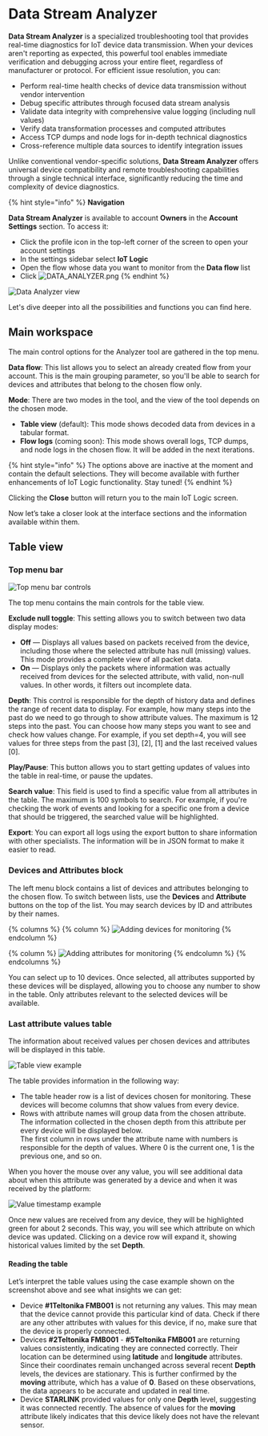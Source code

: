 # Data Stream Analyzer

**Data Stream Analyzer** is a specialized troubleshooting tool that provides real-time diagnostics for IoT device data transmission. When your devices aren't reporting as expected, this powerful tool enables immediate verification and debugging across your entire fleet, regardless of manufacturer or protocol. For efficient issue resolution, you can:

* Perform real-time health checks of device data transmission without vendor intervention
* Debug specific attributes through focused data stream analysis
* Validate data integrity with comprehensive value logging (including null values)
* Verify data transformation processes and computed attributes
* Access TCP dumps and node logs for in-depth technical diagnostics
* Cross-reference multiple data sources to identify integration issues

Unlike conventional vendor-specific solutions, **Data Stream Analyzer** offers universal device compatibility and remote troubleshooting capabilities through a single technical interface, significantly reducing the time and complexity of device diagnostics.

{% hint style="info" %}
**Navigation**

**Data Stream Analyzer** is available to account **Owners** in the **Account Settings** section. To access it:

* Click the profile icon in the top-left corner of the screen to open your account settings
* In the settings sidebar select **IoT Logic**
* Open the flow whose data you want to monitor from the **Data flow** list
* Click ![DATA\_ANALYZER.png](../../../user-guide/account/iot-logic/attachments/DATA_ANALYZER.png)
{% endhint %}

![Data Analyzer view](../../../user-guide/account/iot-logic/attachments/Data_Analyzer_big.png)

Let's dive deeper into all the possibilities and functions you can find here.

## Main workspace

The main control options for the Analyzer tool are gathered in the top menu.

**Data flow**: This list allows you to select an already created flow from your account. This is the main grouping parameter, so you'll be able to search for devices and attributes that belong to the chosen flow only.

**Mode**: There are two modes in the tool, and the view of the tool depends on the chosen mode.

* **Table view** (default): This mode shows decoded data from devices in a tabular format.
* **Flow logs** (coming soon): This mode shows overall logs, TCP dumps, and node logs in the chosen flow. It will be added in the next iterations.

{% hint style="info" %}
The options above are inactive at the moment and contain the default selections. They will become available with further enhancements of IoT Logic functionality. Stay tuned!
{% endhint %}

Clicking the **Close** button will return you to the main IoT Logic screen.

Now let’s take a closer look at the interface sections and the information available within them.

## Table view

### Top menu bar

![Top menu bar controls](../../../user-guide/account/iot-logic/attachments/Menu_bar.png)

The top menu contains the main controls for the table view.

**Exclude null toggle**: This setting allows you to switch between two data display modes:

* **Off** — Displays all values based on packets received from the device, including those where the selected attribute has null (missing) values. This mode provides a complete view of all packet data.
* **On** — Displays only the packets where information was actually received from devices for the selected attribute, with valid, non-null values. In other words, it filters out incomplete data.

**Depth**: This control is responsible for the depth of history data and defines the range of recent data to display. For example, how many steps into the past do we need to go through to show attribute values. The maximum is 12 steps into the past. You can choose how many steps you want to see and check how values change. For example, if you set depth=4, you will see values for three steps from the past \[3], \[2], \[1] and the last received values \[0].

**Play/Pause**: This button allows you to start getting updates of values into the table in real-time, or pause the updates.

**Search value**: This field is used to find a specific value from all attributes in the table. The maximum is 100 symbols to search. For example, if you're checking the work of events and looking for a specific one from a device that should be triggered, the searched value will be highlighted.

**Export**: You can export all logs using the export button to share information with other specialists. The information will be in JSON format to make it easier to read.

### Devices and Attributes block

The left menu block contains a list of devices and attributes belonging to the chosen flow. To switch between lists, use the **Devices** and **Attribute** buttons on the top of the list. You may search devices by ID and attributes by their names.

{% columns %}
{% column %}
![Adding devices for monitoring](../../../user-guide/account/iot-logic/attachments/Devices_list.png)
{% endcolumn %}

{% column %}
![Adding attributes for monitoring](../../../user-guide/account/iot-logic/attachments/Attributes_list.png)
{% endcolumn %}
{% endcolumns %}

You can select up to 10 devices. Once selected, all attributes supported by these devices will be displayed, allowing you to choose any number to show in the table. Only attributes relevant to the selected devices will be available.

### Last attribute values table

The information about received values per chosen devices and attributes will be displayed in this table.

![Table view example](../../../user-guide/account/iot-logic/attachments/Table_example.png)

The table provides information in the following way:

* The table header row is a list of devices chosen for monitoring. These devices will become columns that show values from every device.
* Rows with attribute names will group data from the chosen attribute. The information collected in the chosen depth from this attribute per every device will be displayed below.\
  The first column in rows under the attribute name with numbers is responsible for the depth of values. Where 0 is the current one, 1 is the previous one, and so on.

When you hover the mouse over any value, you will see additional data about when this attribute was generated by a device and when it was received by the platform:

![Value timestamp example](../../../user-guide/account/iot-logic/attachments/image-20241204-160551.png)

Once new values are received from any device, they will be highlighted green for about 2 seconds. This way, you will see which attribute on which device was updated. Clicking on a device row will expand it, showing historical values limited by the set **Depth**.

#### Reading the table

Let’s interpret the table values using the case example shown on the screenshot above and see what insights we can get:

* Device **#1Teltonika FMB001** is not returning any values. This may mean that the device cannot provide this particular kind of data. Check if there are any other attributes with values for this device, if no, make sure that the device is properly connected.
* Devices **#2Teltonika FMB001** - **#5Teltonika FMB001** are returning values consistently, indicating they are connected correctly. Their location can be determined using **latitude** and **longitude** attributes. Since their coordinates remain unchanged across several recent **Depth** levels, the devices are stationary. This is further confirmed by the **moving** attribute, which has a value of **0**. Based on these observations, the data appears to be accurate and updated in real time.
* Device **STARLINK** provided values for only one **Depth** level, suggesting it was connected recently. The absence of values for the **moving** attribute likely indicates that this device likely does not have the relevant sensor.
